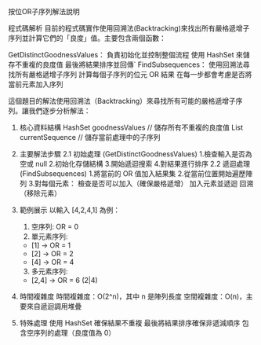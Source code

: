 按位OR子序列解法說明

程式碼解析
目前的程式碼實作使用回溯法(Backtracking)來找出所有嚴格遞增子序列並計算它們的「良度」值。主要包含兩個函數：

GetDistinctGoodnessValues：
    負責初始化並控制整個流程
    使用 HashSet 來儲存不重複的良度值
    最後將結果排序並回傳`
FindSubsequences：
    使用回溯法尋找所有嚴格遞增子序列
    計算每個子序列的位元 OR 結果
    在每一步都會考慮是否將當前元素加入序列

這個題目的解法使用回溯法（Backtracking）來尋找所有可能的嚴格遞增子序列。讓我們逐步分析解法：
1. 核心資料結構
    HashSet<int> goodnessValues    // 儲存所有不重複的良度值
    List<int> currentSequence      // 儲存當前處理中的子序列
2. 主要解法步驟
    2.1 初始處理 (GetDistinctGoodnessValues)
    1.檢查輸入是否為空或 null
    2.初始化存儲結構
    3.開始遞迴搜索
    4.對結果進行排序
    2.2 遞迴處理 (FindSubsequences)
    1.將當前的 OR 值加入結果集
    2.從當前位置開始遍歷陣列
    3.對每個元素：
        檢查是否可以加入（確保嚴格遞增）
        加入元素並遞迴
        回溯（移除元素）
3. 範例展示
    以輸入 [4,2,4,1] 為例：
    1. 空序列: OR = 0
    2. 單元素序列:
    - [1] → OR = 1
    - [2] → OR = 2
    - [4] → OR = 4

    3. 多元素序列:
    - [2,4] → OR = 6 (2|4)
4. 時間複雜度
    時間複雜度：O(2^n)，其中 n 是陣列長度
    空間複雜度：O(n)，主要來自遞迴調用堆疊
5. 特殊處理
    使用 HashSet 確保結果不重複
    最後將結果排序確保非遞減順序
    包含空序列的處理（良度值為 0）

